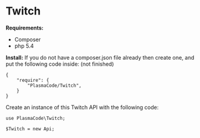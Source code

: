 # Twitch


**Requirements:**
- Composer
- php 5.4

**Install:**
If you do not have a composer.json file already then create one, and put the following code inside: (not finished)

    {
        "require": {
            "PlasmaCode/Twitch",
        }
    }


Create an instance of this Twitch API with the following code:

    use PlasmaCode\Twitch;
    
    $Twitch = new Api;
